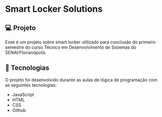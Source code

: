 
# Smart Locker Solutions


## 💻 Projeto
Esse é um projeto sobre smart locker utilizado para conclusão do primeiro semestre do curso Técnico em Desenvolvimento de Sistemas do SENAI/Florianópolis.

## 🚀 Tecnologias
O projeto foi desenvolvido durante as aulas de lógica de programação com as seguintes tecnologias:

- JavaScript
- HTML
- CSS
- Github







